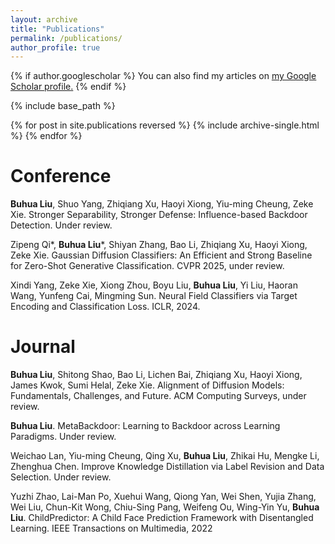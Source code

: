 ```yaml
---
layout: archive
title: "Publications"
permalink: /publications/
author_profile: true
---
```


{% if author.googlescholar %}
  You can also find my articles on <u><a href="{{author.googlescholar}}">my Google Scholar profile</a>.</u>
{% endif %}

{% include base_path %}

{% for post in site.publications reversed %}
  {% include archive-single.html %}
{% endfor %}

**Conference**
======
**Buhua Liu**, Shuo Yang, Zhiqiang Xu, Haoyi Xiong, Yiu-ming Cheung, Zeke Xie. Stronger Separability, Stronger Defense: Influence-based Backdoor Detection. Under review.

Zipeng Qi\*, **Buhua Liu**\*, Shiyan Zhang, Bao Li, Zhiqiang Xu, Haoyi Xiong, Zeke Xie. Gaussian Diffusion Classifiers: An Efficient and Strong Baseline for Zero-Shot Generative Classification. CVPR 2025, under review.

Xindi Yang, Zeke Xie, Xiong Zhou, Boyu Liu, **Buhua Liu**, Yi Liu, Haoran Wang, Yunfeng Cai, Mingming Sun. Neural Field Classifiers via Target Encoding and Classification Loss. ICLR, 2024.

**Journal**
=====
**Buhua Liu**, Shitong Shao, Bao Li, Lichen Bai, Zhiqiang Xu, Haoyi Xiong, James Kwok, Sumi Helal, Zeke Xie. Alignment of Diffusion Models: Fundamentals, Challenges, and Future. ACM Computing Surveys, under review.

**Buhua Liu**. MetaBackdoor: Learning to Backdoor across Learning Paradigms. Under review.

Weichao Lan, Yiu-ming Cheung, Qing Xu, **Buhua Liu**, Zhikai Hu, Mengke Li, Zhenghua Chen. Improve Knowledge Distillation via Label Revision and Data Selection. Under review.

Yuzhi Zhao, Lai-Man Po, Xuehui Wang, Qiong Yan, Wei Shen, Yujia Zhang, Wei Liu, Chun-Kit Wong, Chiu-Sing Pang, Weifeng Ou, Wing-Yin Yu, **Buhua Liu**. ChildPredictor: A Child Face Prediction Framework with Disentangled Learning. IEEE Transactions on Multimedia, 2022
